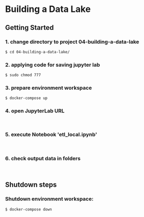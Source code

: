# Building a Data Lake

## Getting Started


### 1. change directory to project 04-building-a-data-lake
```sh
$ cd 04-building-a-data-lake/
```

### 2. applying code for saving jupyter lab
```sh
$ sudo chmod 777
```

### 3. prepare environment workspace
```sh
$ docker-compose up
```

### 4. open JupyterLab URL
<br>

### 5. execute Notebook 'etl_local.ipynb'
<br>

### 6. check output data in folders
<br>

## Shutdown steps

### Shutdown environment workspace:
```sh
$ docker-compose down
```